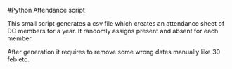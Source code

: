 #Python Attendance script

This small script generates a csv file which creates an attendance sheet of DC members for a year.
It  randomly assigns present and absent for each member.

After generation it requires to remove some wrong dates manually like 30 feb etc. 
